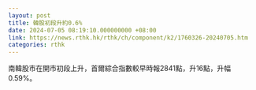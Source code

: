 ```yaml
---
layout: post
title: 韓股初段升約0.6%
date: 2024-07-05 08:19:10.000000000 +08:00
link: https://news.rthk.hk/rthk/ch/component/k2/1760326-20240705.htm
categories: rthk
---
```


南韓股市在開市初段上升，首爾綜合指數較早時報2841點，升16點，升幅0.59%。
